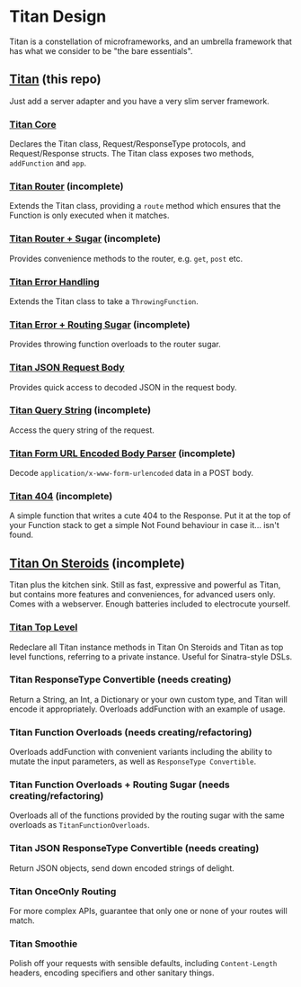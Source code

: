 # Titan Design

Titan is a constellation of microframeworks, and an umbrella framework that has what we consider to be "the bare essentials".

## [Titan](https://github.com/bermudadigitalstudio/Titan) (this repo)
Just add a server adapter and you have a very slim server framework.

### [Titan Core](https://github.com/bermudadigitalstudio/TitanCore)
Declares the Titan class, Request/ResponseType protocols, and Request/Response structs. The Titan class exposes two methods, `addFunction` and `app`.

### [Titan Router](https://github.com/bermudadigitalstudio/TitanRouter) (incomplete)
Extends the Titan class, providing a `route` method which ensures that the Function is only executed when it matches.

### [Titan Router + Sugar](https://github.com/bermudadigitalstudio/TitanRouter-ByRouteSugar) (incomplete)
Provides convenience methods to the router, e.g. `get`, `post` etc.

### [Titan Error Handling](https://github.com/bermudadigitalstudio/TitanErrorHandling)
Extends the Titan class to take a `ThrowingFunction`.

### [Titan Error + Routing Sugar](https://github.com/bermudadigitalstudio/TitanErrorHandling-RoutingSugar) (incomplete)
Provides throwing function overloads to the router sugar.

### [Titan JSON Request Body](https://github.com/bermudadigitalstudio/TitanJSONRequestBody)
Provides quick access to decoded JSON in the request body.

### [Titan Query String](https://github.com/bermudadigitalstudio/TitanQueryString) (incomplete)
Access the query string of the request.

### [Titan Form URL Encoded Body Parser](https://github.com/bermudadigitalstudio/TitanFormURLEncodedBodyParser) (incomplete)
Decode `application/x-www-form-urlencoded` data in a POST body.

### [Titan 404](https://github.com/bermudadigitalstudio/Titan404) (incomplete)
A simple function that writes a cute 404 to the Response. Put it at the top of your Function stack to get a simple Not Found behaviour in case it... isn't found.

## [Titan On Steroids](https://github.com/bermudadigitalstudio/TitanOnSteroids) (incomplete)
Titan plus the kitchen sink. Still as fast, expressive and powerful as Titan, but contains more features and conveniences, for advanced users only. Comes with a webserver. Enough batteries included to electrocute yourself.

### [Titan Top Level](https://github.com/bermudadigitalstudio/TitanTopLevel)
Redeclare all Titan instance methods in Titan On Steroids and Titan as top level functions, referring to a private instance. Useful for Sinatra-style DSLs.

### Titan ResponseType Convertible (needs creating)
Return a String, an Int, a Dictionary or your own custom type, and Titan will encode it appropriately. Overloads addFunction with an example of usage.

### Titan Function Overloads (needs creating/refactoring)
Overloads addFunction with convenient variants including the ability to mutate the input parameters, as well as `ResponseType Convertible`.

### Titan Function Overloads + Routing Sugar (needs creating/refactoring)
Overloads all of the functions provided by the routing sugar with the same overloads as `TitanFunctionOverloads`.

### Titan JSON ResponseType Convertible (needs creating)
Return JSON objects, send down encoded strings of delight.

### Titan OnceOnly Routing
For more complex APIs, guarantee that only one or none of your routes will match.

### Titan Smoothie
Polish off your requests with sensible defaults, including `Content-Length` headers, encoding specifiers and other sanitary things.


